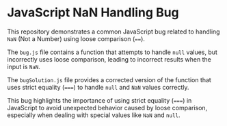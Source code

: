 # JavaScript NaN Handling Bug

This repository demonstrates a common JavaScript bug related to handling `NaN` (Not a Number) using loose comparison (`==`).

The `bug.js` file contains a function that attempts to handle `null` values, but incorrectly uses loose comparison, leading to incorrect results when the input is `NaN`.

The `bugSolution.js` file provides a corrected version of the function that uses strict equality (`===`) to handle `null` and `NaN` values correctly.

This bug highlights the importance of using strict equality (`===`) in JavaScript to avoid unexpected behavior caused by loose comparison, especially when dealing with special values like `NaN` and `null`.